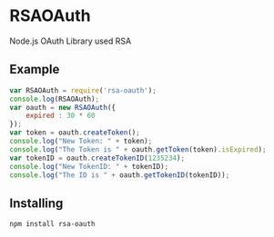 # RSAOAuth

Node.js OAuth Library used RSA<br/>

## Example

```javascript
var RSAOAuth = require('rsa-oauth');
console.log(RSAOAuth);
var oauth = new RSAOAuth({
    expired : 30 * 60
});
var token = oauth.createToken();
console.log("New Token: " + token);
console.log("The Token is " + oauth.getToken(token).isExpired);
var tokenID = oauth.createTokenID(1235234);
console.log("New TokenID: " + tokenID);
console.log("The ID is " + oauth.getTokenID(tokenID));
```

## Installing

```shell
npm install rsa-oauth
```
